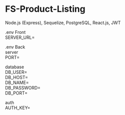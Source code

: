 # FS-Product-Listing
Node.js (Express), Sequelize, PostgreSQL, React.js, JWT

.env Front\
SERVER_URL=

.env Back\
server\
PORT=

database\
DB_USER=\
DB_HOST=\
DB_NAME=\
DB_PASSWORD=\
DB_PORT=

auth\
AUTH_KEY=
